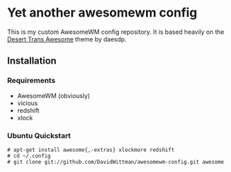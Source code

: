# Yet another awesomewm config
This is my custom AwesomeWM config repository. It is based heavily on the [Desert Trans Awesome](http://daesdp.deviantart.com/art/Desert-Trans-Awesome-209132571) theme by daesdp.
## Installation
### Requirements
* AwesomeWM (obviously)
* vicious
* redshift
* xlock

### Ubuntu Quickstart

```
# apt-get install awesome{,-extras} xlockmore redshift
# cd ~/.config
# git clone git://github.com/DavidWittman/awesomewm-config.git awesome
```

